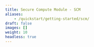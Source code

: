 ```yaml
---
title: Secure Compute Module - SCM 
aliases:
    - /quickstart/getting-started/scm/
draft: false
images: []
weight: 10
headless: true
---
```

